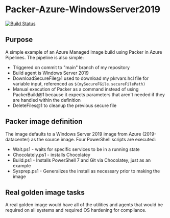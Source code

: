 # Packer-Azure-WindowsServer2019

[![Build Status](https://dev.azure.com/DustinDortch/Packer-Azure-WindowsServer2019/_apis/build/status/dustindortch.Packer-Azure-WindowsServer2019?branchName=main)](https://dev.azure.com/DustinDortch/Packer-Azure-WindowsServer2019/_build/latest?definitionId=7&branchName=main)

## Purpose

A simple example of an Azure Managed Image build using Packer in Azure Pipelines.  The pipeline is also simple:

* Triggered on commit to "main" branch of my repository
* Build agent is Windows Server 2019
* DownloadSecureFile@1 used to download my pkrvars.hcl file for variable input, referenced as `$(mySecureFGile.secureFilePath)`
* Manual execution of Packer as a command instead of using PackerBuild@1 because it expects parameters that aren't needed if they are handled within the definition
* DeleteFiles@1 to cleanup the previous secure file

## Packer image definition

The image defaults to a Windows Server 2019 image from Azure (2019-datacenter) as the source image.  Four PowerShell scripts are executed:

* Wait.ps1 - waits for specific services to be in a running state
* Chocolately.ps1 - installs Chocolatey
* Build.ps1 - Installs PowerShell 7 and Git via Chocolatey, just as an example
* Sysprep.ps1 - Generalizes the install as necessary prior to making the image

## Real golden image tasks

A real golden image would have all of the utilities and agents that would be required on all systems and required OS hardening for compliance.
